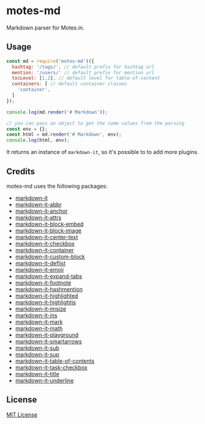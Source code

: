 # motes-md

Markdown parser for Motes.in.

## Usage

```javascript
const md = require('motes-md')({
  hashtag: '/tags/', // default prefix for hashtag url
  mention: '/users/' // default prefix for mention url
  tocLevel: [1,2], // default level for table-of-content
  containers: [ // default container classes
    'container',
  ]
});

console.log(md.render('# Markdown'));

// you can pass an object to get the some values from the parsing
const env = {};
const html = md.render('# Markdown', env);
console.log(html, env);
```

It returns an instance of `markdown-it`, so it's possible to to add more plugins.

## Credits

motes-md uses the following packages:

- [markdown-it](https://www.npmjs.com/packages/markdown-it)
- [markdown-it-abbr](https://www.npmjs.com/packages/markdown-it-abbr)
- [markdown-it-anchor](https://www.npmjs.com/packages/markdown-it-anchor)
- [markdown-it-attrs](https://www.npmjs.com/packages/markdown-it-attrs)
- [markdown-it-block-embed](https://www.npmjs.com/packages/markdown-it-block-embed)
- [markdown-it-block-image](https://www.npmjs.com/packages/markdown-it-block-image)
- [markdown-it-center-text](https://www.npmjs.com/packages/markdown-it-center-text)
- [markdown-it-checkbox](https://www.npmjs.com/packages/markdown-it-checkbox)
- [markdown-it-container](https://www.npmjs.com/packages/markdown-it-container)
- [markdown-it-custom-block](https://www.npmjs.com/packages/markdown-it-custom-block)
- [markdown-it-deflist](https://www.npmjs.com/packages/markdown-it-deflist)
- [markdown-it-emoji](https://www.npmjs.com/packages/markdown-it-emoji)
- [markdown-it-expand-tabs](https://www.npmjs.com/packages/markdown-it-expand-tabs)
- [markdown-it-footnote](https://www.npmjs.com/packages/markdown-it-footnote)
- [markdown-it-hashmention](https://www.npmjs.com/packages/markdown-it-hashmention)
- [markdown-it-highlighted](https://www.npmjs.com/packages/markdown-it-highlighted)
- [markdown-it-highlightjs](https://www.npmjs.com/packages/markdown-it-highlightjs)
- [markdown-it-imsize](https://www.npmjs.com/packages/markdown-it-imsize)
- [markdown-it-ins](https://www.npmjs.com/packages/markdown-it-ins)
- [markdown-it-mark](https://www.npmjs.com/packages/markdown-it-mark)
- [markdown-it-math](https://www.npmjs.com/packages/markdown-it-math)
- [markdown-it-playground](https://www.npmjs.com/packages/markdown-it-playground)
- [markdown-it-smartarrows](https://www.npmjs.com/packages/markdown-it-smartarrows)
- [markdown-it-sub](https://www.npmjs.com/packages/markdown-it-sub)
- [markdown-it-sup](https://www.npmjs.com/packages/markdown-it-sup)
- [markdown-it-table-of-contents](https://www.npmjs.com/packages/markdown-it-table-of-contents)
- [markdown-it-task-checkbox](https://www.npmjs.com/packages/markdown-it-task-checkbox)
- [markdown-it-title](https://www.npmjs.com/packages/markdown-it-title)
- [markdown-it-underline](https://www.npmjs.com/packages/markdown-it-underline)

## License

[MIT License](LICENSE)
